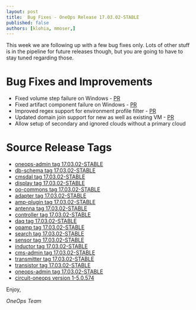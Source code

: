 ```yaml
---
layout: post
title:  Bug Fixes - OneOps Release 17.03.02-STABLE
published: false
authors: [klohia, mmoser,]
---
```


This week we are following up with a few bug fixes only. Lots of other stuff is in the pipeline for future releases
though, but you are going to have to stay tuned regarding those.

<!--more-->

# Bug Fixes and Improvements

* Fixed volume step failure on Windows - [PR](https://github.com/oneops/oneops-admin/pull/167)
* Fixed artifact component failure on Windows - [PR](https://github.com/oneops/circuit-oneops-1/pull/713)
* Improved regex support for environment profile filter - [PR](https://github.com/oneops/antenna/pull/26/files)
* Updated domain join support for new as well as existing VM - [PR](https://github.com/oneops/circuit-oneops-1/pull/706)
* Allow setup of secondary and ignored clouds without a primary cloud

# Source Release Tags

- [oneops-admin tag 17.03.02-STABLE](https://github.com/oneops/oneops-admin/tree/17.03.02-STABLE)
- [db-schema tag 17.03.02-STABLE](https://github.com/oneops/db-schema/tree/17.03.02-STABLE)
- [cmsdal tag 17.03.02-STABLE](https://github.com/oneops/cmsdal/tree/17.03.02-STABLE)
- [display tag 17.03.02-STABLE](https://github.com/oneops/display/tree/17.03.02-STABLE)
- [oo-commons tag 17.03.02-STABLE](https://github.com/oneops/oo-commons/tree/17.03.02-STABLE)
- [adapter tag 17.03.02-STABLE](https://github.com/oneops/adapter/tree/17.03.02-STABLE)
- [amp-plugin tag 17.03.02-STABLE](https://github.com/oneops/amq-plugin/tree/17.03.02-STABLE)
- [antenna tag 17.03.02-STABLE](https://github.com/oneops/antenna/tree/17.03.02-STABLE)
- [controller tag 17.03.02-STABLE](https://github.com/oneops/controller/tree/17.03.02-STABLE)
- [daq tag 17.03.02-STABLE](https://github.com/oneops/daq/tree/17.03.02-STABLE)
- [opamp tag 17.03.02-STABLE](https://github.com/oneops/opamp/tree/17.03.02-STABLE)
- [search tag 17.03.02-STABLE](https://github.com/oneops/search/tree/17.03.02-STABLE)
- [sensor tag 17.03.02-STABLE](https://github.com/oneops/sensor/tree/17.03.02-STABLE)
- [inductor tag 17.03.02-STABLE](https://github.com/oneops/inductor/tree/17.03.02-STABLE)
- [cms-admin tag 17.03.02-STABLE](https://github.com/oneops/cms-admin/tree/17.03.02-STABLE)
- [transmitter tag 17.03.02-STABLE](https://github.com/oneops/transmitter/tree/17.03.02-STABLE)
- [transistor tag 17.03.02-STABLE](https://github.com/oneops/transistor/tree/17.03.02-STABLE)
- [oneops-admin tag 17.03.02-STABLE](https://github.com/oneops/oneops-admin/tree/17.03.02-STABLE)
- [circuit-oneops version 1-5.0.574](https://github.com/oneops/circuit-oneops-1/releases/tag/circuit-oneops-1-5.0.574)

Enjoy,

_OneOps Team_

